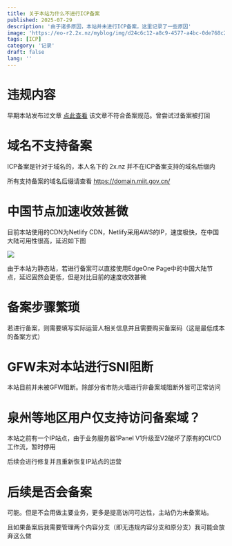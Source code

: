```yaml
---
title: 关于本站为什么不进行ICP备案
published: 2025-07-29
description: '由于诸多原因，本站并未进行ICP备案，这里记录了一些原因'
image: 'https://eo-r2.2x.nz/myblog/img/d24c6c12-a8c9-4577-a4bc-0de768c23337.webp'
tags: [ICP]
category: '记录'
draft: false 
lang: ''
---
```


# 违规内容

早期本站发布过文章 [点此查看](/posts/bypass-gfw/)
该文章不符合备案规范。曾尝试过备案被打回

# 域名不支持备案

ICP备案是针对于域名的，本人名下的 2x.nz 并不在ICP备案支持的域名后缀内

所有支持备案的域名后缀请查看 https://domain.miit.gov.cn/

# 中国节点加速收效甚微

目前本站使用的CDN为Netlify CDN，Netlify采用AWS的IP，速度极快，在中国大陆可用性很高，延迟如下图

![](https://eo-r2.2x.nz/myblog/img/96375c6a-f807-42b7-b1f0-33c0c7231037.webp)

由于本站为静态站，若进行备案可以直接使用EdgeOne Page中的中国大陆节点，延迟固然会更低，但是对比目前的速度收效甚微

# 备案步骤繁琐

若进行备案，则需要填写实际运营人相关信息并且需要购买备案码（这是最低成本的备案方式）

# GFW未对本站进行SNI阻断

本站目前并未被GFW阻断。除部分省市防火墙进行非备案域阻断外皆可正常访问

# 泉州等地区用户仅支持访问备案域？

本站之前有一个IP站点，由于业务服务器1Panel V1升级至V2破坏了原有的CI/CD工作流，暂时停用

后续会进行修复并且重新恢复IP站点的运营

# 后续是否会备案

  可能。但是不会用做主要业务，更多是提高访问可达性，主站仍为未备案站。

且如果备案后我需要管理两个内容分支（即无违规内容分支和原分支）我可能会放弃这么做
